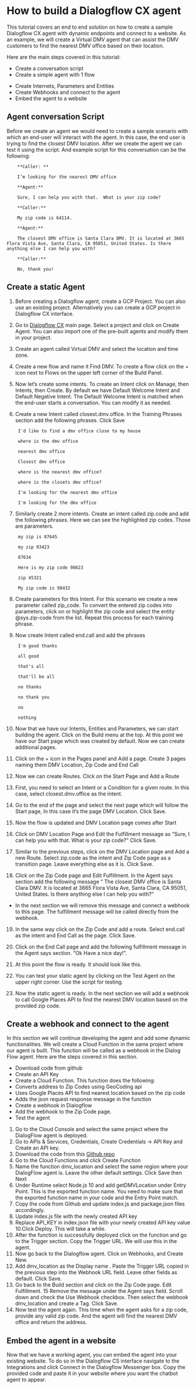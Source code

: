 # How to build a Dialogflow CX agent

This tutorial covers an end to end solution on how to create a sample Dialogflow CX agent with dynamic endpoints and connect to a website.  As an example, we will create a Virtual DMV agent that can assist the DMV customers to find the nearest DMV office based on their location.

Here are the main steps covered in this tutorial:

* Create a conversation script
* Create a simple agent with 1 flow 
- Create Internets, Parameters and Entities
- Create Webhooks and connect to the agent
- Embed the agent to a website

## Agent conversation Script

Before we create an agent we would need to create a sample scenario with which an end-user will interact with the agent. In this case, the end user is trying to find the closest DMV location. After we create the agent we can test it using the script. And example script for this conversation can be the following: 

		**Caller: **

		I’m looking for the nearest DMV office

		**Agent:**

		Sure, I can help you with that.  What is your zip code?

		**Caller:**

		My zip code is 64114.

		**Agent:**

		The closest DMV office is Santa Clara DMV. It is located at 3665 Flora Vista Ave, Santa Clara, CA 95051, United States. Is there anything else I can help you with?

		**Caller:**

		No, thank you!

## Create a static Agent

1. Before creating a Dialogflow agent, create a GCP Project. You can also use an existing project. Alternatively you can create a GCP project in Dialogflow CX interface. 
2. Go to [Dialogflow CX](https://dialogflow.cloud.google.com/cx) main page. Select a project and click on Create Agent. You can also import one of the pre-built agents and modify them in your project.
3. Create an agent called Virtual DMV and select the location and time zone. 
4. Create a new flow and name it Find DMV. To create a flow click on the + icon next to Flows on the upper left corner of the Build Panel. 
5. Now let’s create some intents.  To create an Intent click on Manage, then Intents, then Create. By default we have Default Welcome Intent and Default Negative Intent. The Default Welcome Intent is matched when the end-user starts a conversation. You can modify it as needed.  
6. Create a new Intent called closest.dmv.office.  In the Training Phrases section add the following phrases. Click Save

		I'd like to find a dmv office close to my house

		where is the dmv office

		nearest dmv office

		Closest dmv office

		where is the nearest dmv office?

		where is the closets dmv office?

		I'm looking for the nearest dmv office

		I'm looking for the dmv office

7. Similarly create 2 more intents. Create an intent called zip.code and add the following phrases. Here we can see the highlighted zip codes. Those are parameters. 	

		my zip is 87645

		my zip 93423

		87634

		Here is my zip code 98623

		zip 45321

		My zip code is 98432


8. Create parameters for this Intent. For this scenario we create a new parameter called zip_code.  To convert the entered zip codes into parameters, click on or highlight the zip code and select the entity @sys.zip-code from the list. Repeat this process for each training phrase. 

9. Now create Intent called end.call and add the phrases

		I'm good thanks

		all good

		that's all

		that'll be all

		no thanks

		no thank you

		no

		nothing


10. Now that we have our Intents, Entities and Parameters, we can start building the agent. Click on the Build menu at the top. At this point we have our Start page which was created by default. Now we can create additional pages.

11. Click on the + icon in the Pages panel and Add a page. Create 3 pages naming them DMV Location, Zip Code and End Call

12. Now we can create Routes. Click on the Start Page and Add a Route
	

13. First, you need to select an Intent or a Condition for a given route. In this case, select closest.dmv.office as the intent.

14. Go to the end of the page and select the next page which will follow the Start page, In this case it’s the page DMV Location. Click Save.

15. Now the flow is updated and DMV Location page comes after Start

16. Click on DMV Location Page and Edit the Fulfillment message as “Sure, I can help you with that.  What is your zip code?” Click Save.

17. Similar to the previous steps, click on the DMV Location page and Add a new Route. Select zip.code as the intent and Zip Code page as a transition page. Leave everything else as it is. Click Save.  

18. Click on the Zip Code page and Edit Fulfillment. In the Agent says section add the following message “ The closest DMV office is Santa Clara DMV. It is located at 3665 Flora Vista Ave, Santa Clara, CA 95051, United States. Is there anything else I can help you with?”
 -	 In the next section we will remove this message and connect a webhook to this page. The fulfillment message will be called directly from the webhook. 
19. In the same way click on the Zip Code and add a route. Select end.call as the intent and End Call as the page. Click Save. 
20. Click on the End Call page and add the following fulfillment message in the Agent says section. “Ok Have a nice day!”. 

21. At this point the flow is ready. It should look like this. 

22. You can test your static agent by clicking on the Test Agent on the upper right corner. Use the script for testing. 
23. Now the static agent is ready. In the next section we will add a webhook to call Google Places API to find the nearest DMV location based on the provided zip code. 

## Create a webhook and connect to the agent

In this section we will continue developing the agent and add some dynamic functionalities. 
We  will create a Cloud Function in the same project where our agent is built. This function will be called as a webhook in the Dialog Flow agent. Here are the steps covered in this section.

- Download code from github 
- Create an API Key
- Create a Cloud Function. This function does the following:
- Converts address to Zip Codes using  GeoCoding api
- Uses Google Places API to find nearest location based on the zip code
- Adds the json request response message in the function
- Create a webhook in Dialogflow 
- Add the webhook to the Zip Code page.
- Test the agent

1. Go to the Cloud Console and select the same project where the DialogFlow agent is deployed. 
2. Go to APIs & Services, Credentials, Create Credentials -> API Key and Create an API key. 
3. Download the code from this [Github repo](https://github.com/GPS-Demos/Workshop-DialogflowCX)
4. Go to the Cloud Functions and click Create Function
5. Name the function dmv_location and select the same region where your DialogFlow agent is. Leave the other default settings. Click Save then Next
6. Under Runtime select Node.js 10 and add getDMVLocation under Entry Point. This is the exported function name.  You need to make sure that the exported function name in your code and the Entry Point match.
7. Copy the code from Github and update index.js and  package.json files accordingly.
8. Update index.js file with the newly created API key
9. Replace API_KEY  in index.json file with your newly created API key value
10.Click Deploy. This will take a while. 
11. After the function is successfully deployed click on the function and go to the Trigger section. Copy the Trigger URL. We will use this in the agent. 
12. Now go back to the Dialogflow agent. Click on Webhooks, and Create New.
13. Add dmv_location as the Display name . Paste the Trigger URL copied in the previous step into the Webhook URL field. Leave other fields as default.  Click Save.
14. Go back to the Build section and click on the Zip Code page.  Edit Fulfillment. 
15 Remove the message under the Agent says field. Scroll down and check the Use Webhook checkbox. Then select the webhook dmv_location and create a Tag. Click Save. 
16. Now test the agent again. This time when the agent asks for a zip code, provide any valid zip code. And the agent will find the nearest DMV office and return the address.

## Embed the agent in a website

Now that we have a working agent, you can embed the agent into your existing website. To do so in the Dialogflow CS interface navigate to the Integrations and click Connect in the Dialogflow Messenger box. Copy the provided code and paste it in your website where you want the chatbot agent to appear. 





